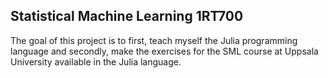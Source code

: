 ## Statistical Machine Learning 1RT700

The goal of this project is to first, teach myself the Julia programming language and secondly, make the exercises for the SML course at Uppsala University available in the Julia language.
